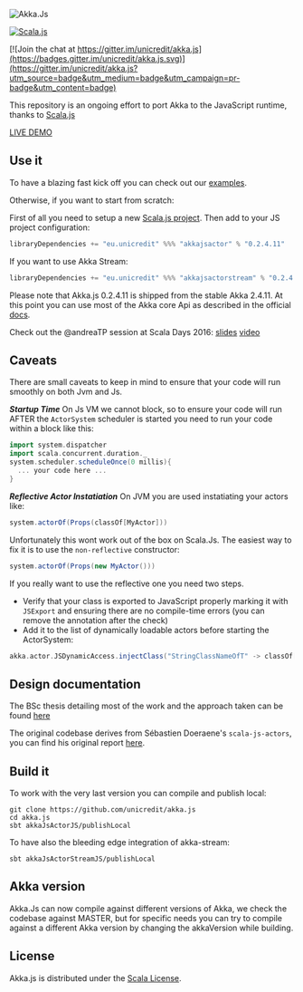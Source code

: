 ![Akka.Js](https://raw.githubusercontent.com/unicredit/akka.js/merge-js/logo/akkajs.png)

[![Scala.js](https://www.scala-js.org/assets/badges/scalajs-0.6.8.svg)](https://www.scala-js.org)

[![Join the chat at https://gitter.im/unicredit/akka.js](https://badges.gitter.im/unicredit/akka.js.svg)](https://gitter.im/unicredit/akka.js?utm_source=badge&utm_medium=badge&utm_campaign=pr-badge&utm_content=badge)

This repository is an ongoing effort to port Akka to the JavaScript runtime, thanks to [Scala.js](http://scala-js.org)

[LIVE DEMO](https://unicredit.github.io/akka.js/)

## Use it

To have a blazing fast kick off you can check out our [examples](https://github.com/unicredit/akka.js-examples).

Otherwise, if you want to start from scratch:

First of all you need to setup a new [Scala.js project](https://www.scala-js.org/doc/project/).
Then add to your JS project configuration:
```scala
libraryDependencies += "eu.unicredit" %%% "akkajsactor" % "0.2.4.11"
```

If you want to use Akka Stream:
```scala
libraryDependencies += "eu.unicredit" %%% "akkajsactorstream" % "0.2.4.11"
```

Please note that Akka.js 0.2.4.11 is shipped from the stable Akka 2.4.11.
At this point you can use most of the Akka core Api as described in the official [docs](http://doc.akka.io/docs/akka/2.4.11/scala.html).

Check out the @andreaTP session at Scala Days 2016:
[slides](https://github.com/andreaTP/sd2016.git)
[video](https://youtu.be/OCbuOc1GRP8)

## Caveats

There are small caveats to keep in mind to ensure that your code will run smoothly on both Jvm and Js.

***Startup Time***
On Js VM we cannot block, so to ensure your code will run AFTER the ```ActorSystem``` scheduler is started you need to run your code within a block like this:
```scala
import system.dispatcher
import scala.concurrent.duration._
system.scheduler.scheduleOnce(0 millis){
  ... your code here ...
}
```

***Reflective Actor Instatiation***
On JVM you are used instatiating your actors like:
```scala
system.actorOf(Props(classOf[MyActor]))
```
Unfortunately this wont work out of the box on Scala.Js.
The easiest way to fix it is to use the ```non-reflective``` constructor:
```scala
system.actorOf(Props(new MyActor()))
```
If you really want to use the reflective one you need two steps.

  - Verify that your class is exported to JavaScript properly marking it with ```JSExport``` and ensuring there are no compile-time errors (you can remove the annotation after the check)
  - Add it to the list of dynamically loadable actors before starting the ActorSystem:
  ```scala
  akka.actor.JSDynamicAccess.injectClass("StringClassNameOfT" -> classOf[T])
  ```

## Design documentation

The BSc thesis detailing most of the work and the approach taken can be found [here](../../blob/merge-js/pdf/thesis.pdf)

The original codebase derives from Sébastien Doeraene's `scala-js-actors`, you can find his original report [here](http://lampwww.epfl.ch/~doeraene/scalajs-actors-design.pdf).

## Build it

To work with the very last version you can compile and publish local:
```
git clone https://github.com/unicredit/akka.js
cd akka.js
sbt akkaJsActorJS/publishLocal
```
To have also the bleeding edge integration of akka-stream:
```
sbt akkaJsActorStreamJS/publishLocal
```

## Akka version

Akka.Js can now compile against different versions of Akka, we check the codebase against MASTER,
but for specific needs you can try to compile against a different Akka version by changing the akkaVersion while building.

## License

Akka.js is distributed under the
[Scala License](http://www.scala-lang.org/license.html).
